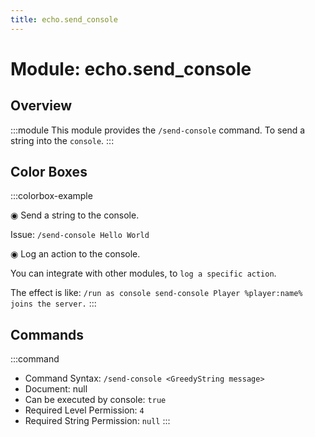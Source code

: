 ```yaml
---
title: echo.send_console
---
```



# Module: echo.send_console

## Overview
:::module
This module provides the `/send-console` command.
To send a string into the `console`.
:::
## Color Boxes

:::colorbox-example

◉ Send a string to the console.

Issue: `/send-console Hello World`



◉ Log an action to the console.

You can integrate with other modules, to `log a specific action`.

The effect is like: `/run as console send-console Player %player:name% joins the server.`
:::

## Commands
:::command
- Command Syntax: `/send-console <GreedyString message>`
- Document: null
- Can be executed by console: `true`
- Required Level Permission: `4`
- Required String Permission: `null`
:::
